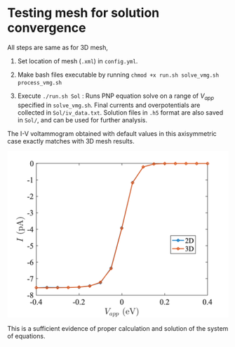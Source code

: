 # Testing mesh for solution convergence

All steps are same as for 3D mesh,

1. Set location of mesh (`.xml`) in `config.yml`.

2. Make bash files executable by running `chmod +x run.sh solve_vmg.sh process_vmg.sh`
3. Execute `./run.sh Sol` : Runs PNP equation solve on a range of $`V_{app}`$ specified in `solve_vmg.sh`. Final currents and overpotentials are collected in `Sol/iv_data.txt`. Solution files in `.h5` format are also saved in `Sol/`, and can be used for further analysis. 

The I-V voltammogram obtained with default values in this axisymmetric case exactly matches with 3D mesh results. 

<img src="../../img/iv_2D.png" alt="iv" width="800">

This is a sufficient evidence of proper calculation and solution of the system of equations. 
